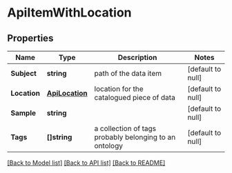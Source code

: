 # ApiItemWithLocation

## Properties
Name | Type | Description | Notes
------------ | ------------- | ------------- | -------------
**Subject** | **string** | path of the data item | [default to null]
**Location** | [**ApiLocation**](api.Location.md) | location for the catalogued piece of data | [default to null]
**Sample** | **string** |  | [default to null]
**Tags** | **[]string** | a collection of tags probably belonging to an ontology | [default to null]

[[Back to Model list]](../README.md#documentation-for-models) [[Back to API list]](../README.md#documentation-for-api-endpoints) [[Back to README]](../README.md)


